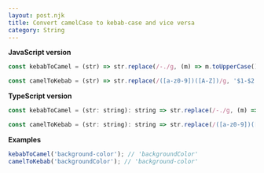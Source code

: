 ```yaml
---
layout: post.njk
title: Convert camelCase to kebab-case and vice versa
category: String
---
```


**JavaScript version**

```js
const kebabToCamel = (str) => str.replace(/-./g, (m) => m.toUpperCase()[1]);

const camelToKebab = (str) => str.replace(/([a-z0-9])([A-Z])/g, '$1-$2').toLowerCase();
```

**TypeScript version**

```js
const kebabToCamel = (str: string): string => str.replace(/-./g, (m) => m.toUpperCase()[1]);

const camelToKebab = (str: string): string => str.replace(/([a-z0-9])([A-Z])/g, '$1-$2').toLowerCase();
```

**Examples**

```js
kebabToCamel('background-color'); // 'backgroundColor'
camelToKebab('backgroundColor'); // 'background-color'
```
